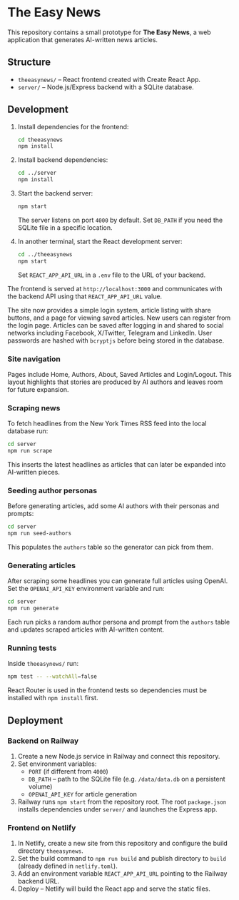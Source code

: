 # The Easy News

This repository contains a small prototype for **The Easy News**, a web application that generates AI-written news articles.

## Structure

- `theeasynews/` – React frontend created with Create React App.
- `server/` – Node.js/Express backend with a SQLite database.

## Development

1. Install dependencies for the frontend:
   ```bash
   cd theeasynews
   npm install
   ```

2. Install backend dependencies:
   ```bash
   cd ../server
   npm install
   ```

3. Start the backend server:
   ```bash
   npm start
   ```
   The server listens on port `4000` by default. Set `DB_PATH` if you need the
   SQLite file in a specific location.

4. In another terminal, start the React development server:
   ```bash
   cd ../theeasynews
   npm start
   ```
   Set `REACT_APP_API_URL` in a `.env` file to the URL of your backend.

The frontend is served at `http://localhost:3000` and communicates with the
backend API using that `REACT_APP_API_URL` value.

The site now provides a simple login system, article listing with share buttons, and a page for viewing saved articles. New users can register from the login page. Articles can be saved after logging in and shared to social networks including Facebook, X/Twitter, Telegram and LinkedIn. User passwords are hashed with `bcryptjs` before being stored in the database.

### Site navigation

Pages include Home, Authors, About, Saved Articles and Login/Logout. This layout
highlights that stories are produced by AI authors and leaves room for future
expansion.

### Scraping news

To fetch headlines from the New York Times RSS feed into the local database run:

```bash
cd server
npm run scrape
```

This inserts the latest headlines as articles that can later be expanded into AI-written pieces.

### Seeding author personas

Before generating articles, add some AI authors with their personas and prompts:

```bash
cd server
npm run seed-authors
```

This populates the `authors` table so the generator can pick from them.

### Generating articles

After scraping some headlines you can generate full articles using OpenAI. Set
the `OPENAI_API_KEY` environment variable and run:

```bash
cd server
npm run generate
```

Each run picks a random author persona and prompt from the `authors` table
and updates scraped articles with AI-written content.

### Running tests

Inside `theeasynews/` run:

```bash
npm test -- --watchAll=false
```

React Router is used in the frontend tests so dependencies must be installed with `npm install` first.

## Deployment

### Backend on Railway

1. Create a new Node.js service in Railway and connect this repository.
2. Set environment variables:
   - `PORT` (if different from `4000`)
   - `DB_PATH` – path to the SQLite file (e.g. `/data/data.db` on a persistent volume)
   - `OPENAI_API_KEY` for article generation
3. Railway runs `npm start` from the repository root. The root `package.json`
   installs dependencies under `server/` and launches the Express app.

### Frontend on Netlify

1. In Netlify, create a new site from this repository and configure the build directory `theeasynews`.
2. Set the build command to `npm run build` and publish directory to `build` (already defined in `netlify.toml`).
3. Add an environment variable `REACT_APP_API_URL` pointing to the Railway backend URL.
4. Deploy – Netlify will build the React app and serve the static files.
